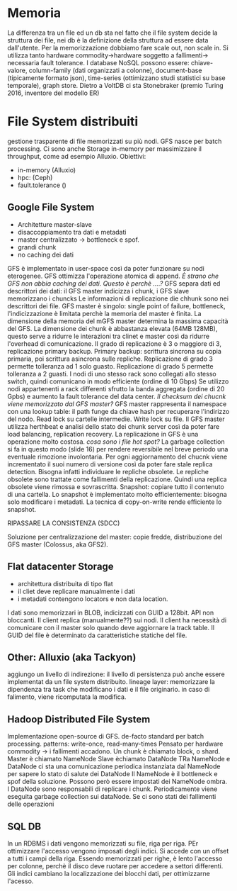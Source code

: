 # Memoria
La differenza tra un file ed un db sta nel fatto che il file system decide la struttura dei file, nei db è la definizione della struttura ad essere data dall'utente.
Per la memorizzazione dobbiamo fare scale out, non scale in.
Si utilizza tanto hardware commodity->hardware soggetto a fallimenti-> necessaria fault tolerance.
I database NoSQL possono essere: chiave-valore, column-family (dati organizzati a colonne), document-base (tipicamente formato json), time-series (ottimizzano studi statistici su base temporale), graph store.
Dietro a VoltDB ci sta Stonebraker (premio Turing 2016, inventore del modello ER)


# File System distribuiti
gestione trasparente di file memorizzati su più nodi.
GFS nasce per batch processing.
Ci sono anche Storage in-memory per massimizzare il throughput, come ad esempio Alluxio.
Obiettivi:
- in-memory (Alluxio)
- hpc: (Ceph)
- fault.tolerance ()


## Google File System
* Architetture master-slave
* disaccoppiamento tra dati e metadati
* master centralizzato -> bottleneck e spof.
* grandi chunk
* no caching dei dati

GFS è implementato in user-space così da poter funzionare su nodi eterogenee.
GFS ottimizza l'operazione atomica di append.
*È strano che GFS non abbia caching dei dati. Questo è perchè ....?*
GFS separa dati ed descrittori dei dati: il GFS master indicizza i chunk, i GFS slave memorizzano i chuncks
Le informazioni di replicazione die chhunk sono nei descrittori dei file.
GFS master è singolo: single point of failure, bottleneck, l'indicizzazione è limitata perchè la memoria del master è finita.
La dimensione della memoria del mGFS master determina la massima capacità del GFS.
La dimensione dei chunk è abbastanza elevata (64MB 128MB), questo serve a ridurre le interazioni tra clinet e master così da ridurre l'overhead di comunicazione.
Il grado di replicazione è 3 o maggiore di 3, replicazione primary backup.
Primary backup: scrittura sincrona su copia primaria, poi scrittura asincrona sulle repliche.
Replicazione di grado 3 permette tolleranza ad 1 solo guasto.
Replicazione di grado 5 permette tolleranza a 2 guasti.
I nodi di uno stesso rack sono collegati allo stesso switch, quindi comunicano in modo efficiente (ordine di 10 Gbps)
Se utilizzo nodi appartenenti a rack differenti sfrutto la banda aggregata (ordine di 20 Gpbs) e aumento la fault tolerance del data center.
*Il checksum dei chucnk viene memorizzato dal GFS master?*
GFS master rappresenta il namespace con una lookup table: il path funge da chiave hash per recuperare l'indirizzo del nodo.
Read lock su cartelle intermedie. Write lock su file.
Il GFS master utilizza herthbeat e analisi dello stato dei chunk server così da poter fare load balancing, replication recovery.
La replicazione in GFS è una operazione molto costosa.
*cosa sono i file hot spot?*
La garbage collection si fa in questo modo (slide 16) per rendere reversibile nel breve periodo una eventuale rimozione involontaria.
Per ogni aggiornamento del chucnk viene incrementato  il suoi numero di versione così da poter fare stale replica detection. Bisogna infatti individuare le repliche obsolete.
Le repliche obsolete sono trattate come fallimenti della replicazione. Quindi una replica obsolete viene rimossa e sovrascritta.
Snapshot: copiare tutto il contenuto di una cartella.
Lo snapshot è implementato molto efficientemente: bisogna solo modificare i metadati.
La tecnica di copy-on-write rende efficiente lo snapshot.

RIPASSARE LA CONSISTENZA (SDCC)

Soluzione per centralizzazione del master: copie fredde, distribuzione del GFS master (Colossus, aka GFS2).


## Flat datacenter Storage
* architettura distribuita di tipo flat
* il cliet deve replicare manualmente i dati
* i metadati contengono locators e non data location.

I dati sono memorizzari in BLOB, indicizzati con GUID a 128bit.
API non bloccanti.
Il client replica (manualmente??) sui nodi.
Il client ha necessità di comunicare con il master solo quando deve aggiornare la track table.
Il GUID del file è determinato da caratteristiche statiche del file.


## Other: Alluxio (aka Tackyon)
aggiungo un livello di indirezione: il livello di persistenza può anche essere implementat da un file system distribuito.
lineage layer: memorizzare la dipendenza tra task che modificano i dati e il file originario. in caso di falimento, viene ricomputata la modifica.


## Hadoop Distributed File System
Implementazione open-source di GFS.
de-facto standard per batch processing.
patterns: write-once, read-many-times
Pensato per hardware commodity -> i fallimenti accadono.
Un chunk è chiamato block, o shard.
Master è chiamato NameNode
Slave èchiamato DataNode
TRa NameNode e DataNode ci sta una comunicazione periodica instanziata dal NameNode per sapere lo stato di salute dei DataNode
Il NameNode è il bottleneck e spof della soluzione.
Possono però essere impostati dei NameNode ombra.
I DataNode sono responsabili di replicare i chunk.
Periodicamente viene eseguita garbage collection sui dataNode. Se ci sono stati dei fallimenti delle operazioni


## SQL DB
In un RDBMS i dati vengono memorizzati su file, riga per riga. PEr ottimizzare l'accesso vengono imposati degli indici.
Si accede con un offset a tutti i campi della riga.
Essendo memorizzati per righe, è lento l'accesso per colonne, perchè il disco deve ruotare per accedere a settori differenti.
Gli indici cambiano la localizzazione dei blocchi dati, per ottimizzarne l'acesso.

